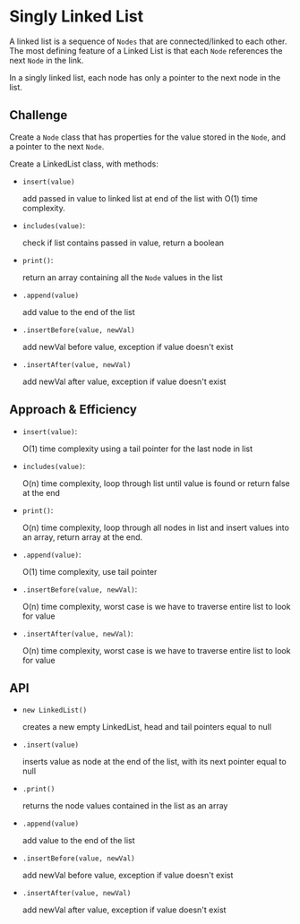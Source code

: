 # Singly Linked List

A linked list is a sequence of `Nodes` that are connected/linked to each other. The most defining feature of a Linked List is that each `Node` references the next `Node` in the link.

In a singly linked list, each node has only a pointer to the next node in the list.

## Challenge
Create a `Node` class that has properties for the value stored in the `Node`, and a pointer to the next `Node`.

Create a LinkedList class, with methods:

 * `insert(value)`

    add passed in value to linked list at end of the list with O(1) time complexity.

 * `includes(value)`:

    check if list contains passed in value, return a boolean

 * `print()`:

    return an array containing all the `Node` values in the list

* `.append(value)`

    add value to the end of the list

* `.insertBefore(value, newVal)`

    add newVal before value, exception if value doesn't exist

* `.insertAfter(value, newVal)`

    add newVal after value, exception if value doesn't exist
    

## Approach & Efficiency

* `insert(value)`: 

    O(1) time complexity using a tail pointer for the last node in list

* `includes(value)`:

    O(n) time complexity, loop through list until value is found or return false at the end

* `print()`:

    O(n) time complexity, loop through all nodes in list and insert values into an array, return array at the end.

* `.append(value)`:

    O(1) time complexity, use tail pointer

* `.insertBefore(value, newVal)`:

    O(n) time complexity, worst case is we have to traverse entire list to look for value

* `.insertAfter(value, newVal)`:

    O(n) time complexity, worst case is we have to traverse entire list to look for value

## API
<!-- Description of each method publicly available to your Linked List -->

* `new LinkedList()`

    creates a new empty LinkedList, head and tail pointers equal to null

* `.insert(value)`

    inserts value as node at the end of the list, with its next pointer equal to null

* `.print()`

    returns the node values contained in the list as an array

* `.append(value)`

    add value to the end of the list

* `.insertBefore(value, newVal)`

    add newVal before value, exception if value doesn't exist

* `.insertAfter(value, newVal)`

    add newVal after value, exception if value doesn't exist
